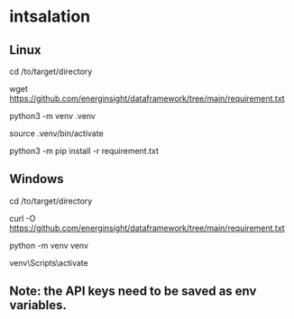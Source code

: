 # intsalation


## Linux
cd /to/target/directory

wget https://github.com/energinsight/dataframework/tree/main/requirement.txt

<!-- git clone https://github.com/energinsight/dataframework.git -->

python3 -m venv .venv

source .venv/bin/activate

python3 -m pip install -r requirement.txt



## Windows
cd /to/target/directory

curl -O https://github.com/energinsight/dataframework/tree/main/requirement.txt

python -m venv venv

venv\Scripts\activate


## Note: the API keys need to be saved as env variables.

